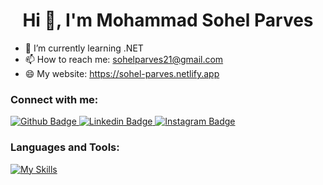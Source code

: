  <h1 align="center">Hi 👋, I'm Mohammad Sohel Parves</h1>

- 🔭 I’m currently learning .NET
- 📫 How to reach me: sohelparves21@gmail.com
- 😄 My website: https://sohel-parves.netlify.app
  
### Connect with me:
<div id="badges">
  <a href="https://github.com/SohelPerves">
    <img src="https://img.shields.io/badge/Github-white?style=for-the-badge&logo=Github&logoColor=black" alt="Github Badge"/>
  </a>
  <a href="https://www.linkedin.com/in/sohel-parves-2516911a5/">
    <img src="https://img.shields.io/badge/LinkedIn-0077B5?style=for-the-badge&logo=linkedin&logoColor=white" alt="Linkedin Badge"/>
  </a>
  <a href="https://www.instagram.com/s_p_shagor">
    <img src="https://img.shields.io/badge/Instagram-purple?style=for-the-badge&logo=instagram&logoColor=white" alt="Instagram Badge"/>
  </a>
   
</div>

### Languages and Tools:
[![My Skills](https://skillicons.dev/icons?i=cs,dotnet,py,js,html,css,react,mysql,ai,ps,github,leetcode,&perline=5)](https://skillicons.dev)
